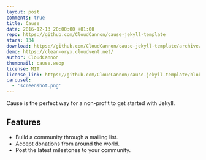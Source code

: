 ```yaml
---
layout: post
comments: true
title: Cause
date: 2016-12-13 20:00:00 +01:00
repo: https://github.com/CloudCannon/cause-jekyll-template
stars: 134
download: https://github.com/CloudCannon/cause-jekyll-template/archive/master.zip
demo: https://clean-oryx.cloudvent.net/
author: CloudCannon
thumbnail: cause.webp
license: MIT
license_link: https://github.com/CloudCannon/cause-jekyll-template/blob/master/LICENSE
carousel:
  - 'screenshot.png'
---
```


Cause is the perfect way for a non-profit to get started with Jekyll.

## Features

* Build a community through a mailing list.
* Accept donations from around the world.
* Post the latest milestones to your community.
